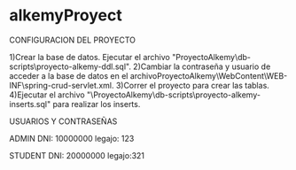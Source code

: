 # alkemyProyect
CONFIGURACION DEL PROYECTO

1)Crear la base de datos. Ejecutar el archivo "ProyectoAlkemy\db-scripts\proyecto-alkemy-ddl.sql".
2)Cambiar la contraseña y usuario de acceder a la base de datos en el archivoProyectoAlkemy\WebContent\WEB-INF\spring-crud-servlet.xml.
3)Correr el proyecto para crear las tablas.
4)Ejecutar el archivo "\ProyectoAlkemy\db-scripts\proyecto-alkemy-inserts.sql" para realizar los inserts.

USUARIOS Y CONTRASEÑAS

ADMIN
DNI: 10000000
legajo: 123

STUDENT
DNI: 20000000
legajo:321
